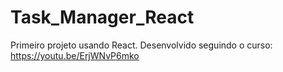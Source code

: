 # Task_Manager_React
Primeiro projeto usando React. Desenvolvido seguindo o curso: https://youtu.be/ErjWNvP6mko
